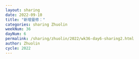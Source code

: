 ```yaml
---
layout: sharing
date: 2022-09-10
title: "新增靈修："
categories: sharing Zhuolin
weekNum: 36
dayNum: 6
permalink: /sharing/zhuolin/2022/wk36-day6-sharing2.html
author: Zhuolin
cycle: 2022
---  
```

